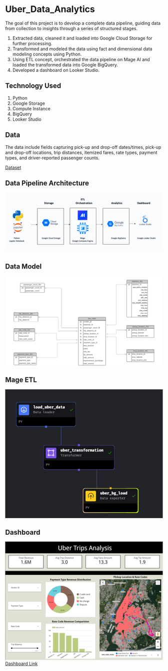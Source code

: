 # Uber_Data_Analytics
The goal of this project is to develop a complete data pipeline, guiding data from collection to insights through a series of structured stages.
1. Extracted data, cleaned it and loaded into Google Cloud Storage for further processing.
2. Transformed and modeled the data using fact and dimensional data modeling concepts using Python.
3. Using ETL concept, orchestrated the data pipeline on Mage AI and loaded the transformed data into Google BigQuery.
4. Developed a dashboard on Looker Studio.
## Technology Used
1. Python
2. Google Storage
3. Compute Instance
4. BigQuery
5. Looker Studio
## Data
The data include fields capturing pick-up and drop-off dates/times, pick-up and drop-off locations, trip distances, itemized fares, rate types, payment types, and driver-reported passenger counts. 

[Dataset](https://github.com/mansoorali1/Uber_Data_Analytics/blob/main/Data/uber_data.csv)
## Data Pipeline Architecture
![Architecture](https://github.com/mansoorali1/Uber_Data_Analytics/blob/main/images/ETL%20pipeline.png)
## Data Model
![DataModel](https://github.com/mansoorali1/Uber_Data_Analytics/blob/main/images/datamodel.png)
## Mage ETL
![Mage_ETL](https://github.com/mansoorali1/Uber_Data_Analytics/blob/main/images/mage%20etl.png)
## Dashboard
![Dashboard](https://github.com/mansoorali1/Uber_Data_Analytics/blob/main/images/dashboard.png)
[Dashboard Link](https://lookerstudio.google.com/reporting/94746c56-87ad-499e-b269-a43f8b79c12a)
